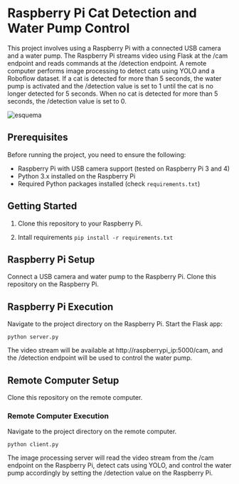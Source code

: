 # Raspberry Pi Cat Detection and Water Pump Control

This project involves using a Raspberry Pi with a connected USB camera and a water pump. The Raspberry Pi streams video using Flask at the /cam endpoint and reads commands at the /detection endpoint. A remote computer performs image processing to detect cats using YOLO and a Roboflow dataset. If a cat is detected for more than 5 seconds, the water pump is activated and the /detection value is set to 1 until the cat is no longer detected for 5 seconds. When no cat is detected for more than 5 seconds, the /detection value is set to 0.

![esquema](https://github.com/VictorEscribano/Tino-project/assets/70441479/93677cfb-76e6-49df-9709-4e9489f51c19)

## Prerequisites

Before running the project, you need to ensure the following:

- Raspberry Pi with USB camera support (tested on Raspberry Pi 3 and 4)
- Python 3.x installed on the Raspberry Pi
- Required Python packages installed (check `requirements.txt`)

## Getting Started

1. Clone this repository to your Raspberry Pi.

2. Intall requirements 
```pip install -r requirements.txt```

## Raspberry Pi Setup
Connect a USB camera and water pump to the Raspberry Pi.
Clone this repository on the Raspberry Pi.

## Raspberry Pi Execution
Navigate to the project directory on the Raspberry Pi.
Start the Flask app:

```python server.py```

The video stream will be available at http://raspberrypi_ip:5000/cam, and the /detection endpoint will be used to control the water pump.

## Remote Computer Setup
Clone this repository on the remote computer.
### Remote Computer Execution
Navigate to the project directory on the remote computer.

```python client.py```

The image processing server will read the video stream from the /cam endpoint on the Raspberry Pi, detect cats using YOLO, and control the water pump accordingly by setting the /detection value on the Raspberry Pi.
